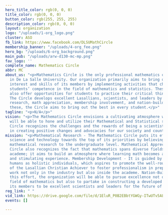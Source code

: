 ```yaml
---
hero_title_color: rgb(0, 0, 0)
title_color: rgb(0, 0, 0)
button_color: rgb(255, 255, 255)
description_color: rgb(0, 0, 0)
layout: organization
logo: "/uploads/1-org_logo.png"
cluster: ASO
fb_link: https://www.facebook.com/DLSUMathCircle
membership_banner: "/uploads/4-org_fee.png"
hero_bg: "/uploads/6-org_background.png"
main_pub: "/uploads/arw-d130-mc-mp.png"
fav_logo: ''
complete_name: Mathematics Circle
abbr: MC
about_us: "<p>Mathematics Circle is the only professional mathematics organization
  in De La Salle University. Our organization primarily aims to bring out the mathematical
  interest and skills of its members by implementing activities that challenge the
  students’ competence in the field of mathematics and statistics. These activities
  also offer opportunities for students to practice their critical thinking in decision-making.
  The Circle develops excellent Lasallians, scientists, and leaders by promoting mathematical
  research, math appreciation, membership involvement, and nation-building. Through
  these, the Circle aims to bring out the best in every student.</p>"
tagline: "<p>N/A</p>"
vision: "<p>The Mathematics Circle envisions a cultivating atmosphere where students
  will be able to hone and utilize their Mathematical and Statistical skills. The
  Circle recognizes the challenges and the rewards of being a scientist. This enraptures
  in creating positive changes and advocacies for our society and country.</p>"
mission: "<p>Mathematical Research - The Mathematics Circle puts its effort to push
  science and technology towards the top of its priorities by believing in promoting
  mathematical research to the undergraduate level. Mathematical Appreciation - The
  Circle also recognizes the fact that mathematics spans diverse fields inside the
  academe; it aims to build an atmosphere where learning math becomes an enriching
  and stimulating experience. Membership Development - It is guided by the view of
  humans as holistic individuals, which aspires to promote the well-rounded development
  of the Lasallian Christian Achiever to foster professionalism in preparation for
  work not only in the industry but also inside the academe. Nation-Building - Through
  this effort, the organization will be able to pursue excellence not only in the
  field of mathematics but also to partake in constructing a developed nation with
  its members to be excellent scientists and leaders for the future of this nation.</p>"
reg_link: " "
vid_link: https://drive.google.com/file/d/1EluR_P0B2EBbtYGWGy-ITwUTv5ALDIGc/view?usp=sharing
events: []

---
```

